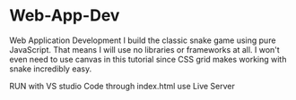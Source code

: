 # Web-App-Dev
Web Application Development
I build the classic snake game using pure JavaScript. That means I will use no libraries or frameworks at all. I won't even need to use canvas in this tutorial since CSS grid makes working with snake incredibly easy.


RUN with VS studio Code through index.html use Live Server

